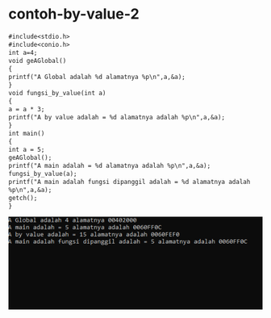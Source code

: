 # contoh-by-value-2

    #include<stdio.h>
    #include<conio.h>
    int a=4;
    void geAGlobal()
    {
    printf("A Global adalah %d alamatnya %p\n",a,&a);
    }
    void fungsi_by_value(int a)
    {
    a = a * 3;
    printf("A by value adalah = %d alamatnya adalah %p\n",a,&a);
    }
    int main()
    {
    int a = 5;
    geAGlobal();
    printf("A main adalah = %d alamatnya adalah %p\n",a,&a);
    fungsi_by_value(a);
    printf("A main adalah fungsi dipanggil adalah = %d alamatnya adalah %p\n",a,&a);
    getch();
    }
    
![img](https://raw.githubusercontent.com/VIKTORKEVIN/contoh-by-value-2/master/contoh%20by%20value%202.png)
